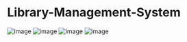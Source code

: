 # Library-Management-System
![image](https://user-images.githubusercontent.com/103462076/162836745-e9d12e25-d746-4579-9ec1-ff3584e96bd6.png)
![image](https://user-images.githubusercontent.com/103462076/162836764-f5495ebc-f904-4638-939e-72600f0d223f.png)
![image](https://user-images.githubusercontent.com/103462076/162836792-ef63cb8a-9f3a-4127-8374-2a0c88c970da.png)
![image](https://user-images.githubusercontent.com/103462076/162836840-f57be914-dfde-4fc3-b573-38d7cee0aa7c.png)


